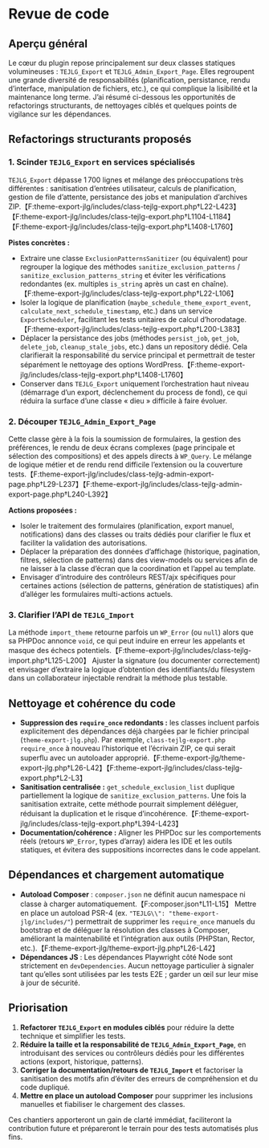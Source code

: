 # Revue de code

## Aperçu général
Le cœur du plugin repose principalement sur deux classes statiques volumineuses : `TEJLG_Export` et `TEJLG_Admin_Export_Page`. Elles regroupent une grande diversité de responsabilités (planification, persistance, rendu d’interface, manipulation de fichiers, etc.), ce qui complique la lisibilité et la maintenance long terme. J’ai résumé ci-dessous les opportunités de refactorings structurants, de nettoyages ciblés et quelques points de vigilance sur les dépendances.

## Refactorings structurants proposés

### 1. Scinder `TEJLG_Export` en services spécialisés
`TEJLG_Export` dépasse 1 700 lignes et mélange des préoccupations très différentes : sanitisation d’entrées utilisateur, calculs de planification, gestion de file d’attente, persistance des jobs et manipulation d’archives ZIP.【F:theme-export-jlg/includes/class-tejlg-export.php†L22-L423】【F:theme-export-jlg/includes/class-tejlg-export.php†L1104-L1184】【F:theme-export-jlg/includes/class-tejlg-export.php†L1408-L1760】

**Pistes concrètes :**
- Extraire une classe `ExclusionPatternsSanitizer` (ou équivalent) pour regrouper la logique des méthodes `sanitize_exclusion_patterns` / `sanitize_exclusion_patterns_string` et éviter les vérifications redondantes (ex. multiples `is_string` après un cast en chaîne).【F:theme-export-jlg/includes/class-tejlg-export.php†L22-L106】
- Isoler la logique de planification (`maybe_schedule_theme_export_event`, `calculate_next_schedule_timestamp`, etc.) dans un service `ExportScheduler`, facilitant les tests unitaires de calcul d’horodatage.【F:theme-export-jlg/includes/class-tejlg-export.php†L200-L383】
- Déplacer la persistance des jobs (méthodes `persist_job`, `get_job`, `delete_job`, `cleanup_stale_jobs`, etc.) dans un repository dédié. Cela clarifierait la responsabilité du service principal et permettrait de tester séparément le nettoyage des options WordPress.【F:theme-export-jlg/includes/class-tejlg-export.php†L1408-L1760】
- Conserver dans `TEJLG_Export` uniquement l’orchestration haut niveau (démarrage d’un export, déclenchement du process de fond), ce qui réduira la surface d’une classe « dieu » difficile à faire évoluer.

### 2. Découper `TEJLG_Admin_Export_Page`
Cette classe gère à la fois la soumission de formulaires, la gestion des préférences, le rendu de deux écrans complexes (page principale et sélection des compositions) et des appels directs à `WP_Query`. Le mélange de logique métier et de rendu rend difficile l’extension ou la couverture tests.【F:theme-export-jlg/includes/class-tejlg-admin-export-page.php†L29-L237】【F:theme-export-jlg/includes/class-tejlg-admin-export-page.php†L240-L392】

**Actions proposées :**
- Isoler le traitement des formulaires (planification, export manuel, notifications) dans des classes ou traits dédiés pour clarifier le flux et faciliter la validation des autorisations.
- Déplacer la préparation des données d’affichage (historique, pagination, filtres, sélection de patterns) dans des view-models ou services afin de ne laisser à la classe d’écran que la coordination et l’appel au template.
- Envisager d’introduire des contrôleurs REST/ajx spécifiques pour certaines actions (sélection de patterns, génération de statistiques) afin d’alléger les formulaires multi-actions actuels.

### 3. Clarifier l’API de `TEJLG_Import`
La méthode `import_theme` retourne parfois un `WP_Error` (ou `null`) alors que sa PHPDoc annonce `void`, ce qui peut induire en erreur les appelants et masque des échecs potentiels.【F:theme-export-jlg/includes/class-tejlg-import.php†L125-L200】 Ajuster la signature (ou documenter correctement) et envisager d’extraire la logique d’obtention des identifiants/du filesystem dans un collaborateur injectable rendrait la méthode plus testable.

## Nettoyage et cohérence du code

- **Suppression des `require_once` redondants :** les classes incluent parfois explicitement des dépendances déjà chargées par le fichier principal (`theme-export-jlg.php`). Par exemple, `class-tejlg-export.php` `require_once` à nouveau l’historique et l’écrivain ZIP, ce qui serait superflu avec un autoloader approprié.【F:theme-export-jlg/theme-export-jlg.php†L26-L42】【F:theme-export-jlg/includes/class-tejlg-export.php†L2-L3】
- **Sanitisation centralisée :** `get_schedule_exclusion_list` duplique partiellement la logique de `sanitize_exclusion_patterns`. Une fois la sanitisation extraite, cette méthode pourrait simplement déléguer, réduisant la duplication et le risque d’incohérence.【F:theme-export-jlg/includes/class-tejlg-export.php†L394-L423】
- **Documentation/cohérence :** Aligner les PHPDoc sur les comportements réels (retours `WP_Error`, types d’array) aidera les IDE et les outils statiques, et évitera des suppositions incorrectes dans le code appelant.

## Dépendances et chargement automatique

- **Autoload Composer** : `composer.json` ne définit aucun namespace ni classe à charger automatiquement.【F:composer.json†L11-L15】 Mettre en place un autoload PSR-4 (ex. `"TEJLG\\": "theme-export-jlg/includes/"`) permettrait de supprimer les `require_once` manuels du bootstrap et de déléguer la résolution des classes à Composer, améliorant la maintenabilité et l’intégration aux outils (PHPStan, Rector, etc.).【F:theme-export-jlg/theme-export-jlg.php†L26-L42】
- **Dépendances JS** : Les dépendances Playwright côté Node sont strictement en `devDependencies`. Aucun nettoyage particulier à signaler tant qu’elles sont utilisées par les tests E2E ; garder un œil sur leur mise à jour de sécurité.

## Priorisation

1. **Refactorer `TEJLG_Export` en modules ciblés** pour réduire la dette technique et simplifier les tests.
2. **Réduire la taille et la responsabilité de `TEJLG_Admin_Export_Page`**, en introduisant des services ou contrôleurs dédiés pour les différentes actions (export, historique, patterns).
3. **Corriger la documentation/retours de `TEJLG_Import`** et factoriser la sanitisation des motifs afin d’éviter des erreurs de compréhension et du code dupliqué.
4. **Mettre en place un autoload Composer** pour supprimer les inclusions manuelles et fiabiliser le chargement des classes.

Ces chantiers apporteront un gain de clarté immédiat, faciliteront la contribution future et prépareront le terrain pour des tests automatisés plus fins.
